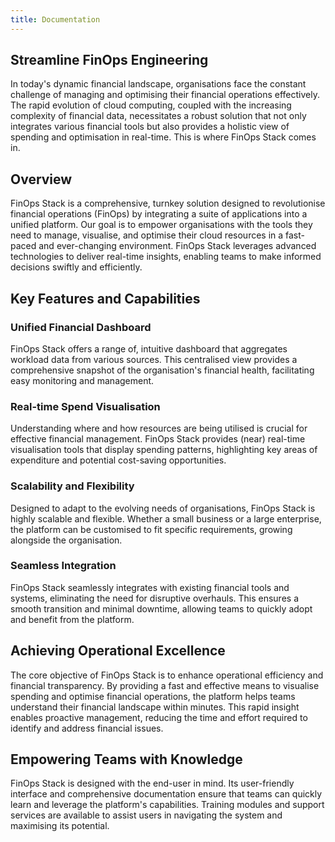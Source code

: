 ```yaml
---
title: Documentation
---
```


## Streamline FinOps Engineering

In today's dynamic financial landscape, organisations face the constant challenge of managing and optimising their financial operations effectively. The rapid evolution of cloud computing, coupled with the increasing complexity of financial data, necessitates a robust solution that not only integrates various financial tools but also provides a holistic view of spending and optimisation in real-time. This is where FinOps Stack comes in.

## Overview

FinOps Stack is a comprehensive, turnkey solution designed to revolutionise financial operations (FinOps) by integrating a suite of applications into a unified platform. Our goal is to empower organisations with the tools they need to manage, visualise, and optimise their cloud resources in a fast-paced and ever-changing environment. FinOps Stack leverages advanced technologies to deliver real-time insights, enabling teams to make informed decisions swiftly and efficiently.

## Key Features and Capabilities

### Unified Financial Dashboard

FinOps Stack offers a range of, intuitive dashboard that aggregates workload data from various sources. This centralised view provides a comprehensive snapshot of the organisation's financial health, facilitating easy monitoring and management.

### Real-time Spend Visualisation

Understanding where and how resources are being utilised is crucial for effective financial management. FinOps Stack provides (near) real-time visualisation tools that display spending patterns, highlighting key areas of expenditure and potential cost-saving opportunities.

### Scalability and Flexibility

Designed to adapt to the evolving needs of organisations, FinOps Stack is highly scalable and flexible. Whether a small business or a large enterprise, the platform can be customised to fit specific requirements, growing alongside the organisation.

### Seamless Integration

FinOps Stack seamlessly integrates with existing financial tools and systems, eliminating the need for disruptive overhauls. This ensures a smooth transition and minimal downtime, allowing teams to quickly adopt and benefit from the platform.

## Achieving Operational Excellence

The core objective of FinOps Stack is to enhance operational efficiency and financial transparency. By providing a fast and effective means to visualise spending and optimise financial operations, the platform helps teams understand their financial landscape within minutes. This rapid insight enables proactive management, reducing the time and effort required to identify and address financial issues.

## Empowering Teams with Knowledge

FinOps Stack is designed with the end-user in mind. Its user-friendly interface and comprehensive documentation ensure that teams can quickly learn and leverage the platform's capabilities. Training modules and support services are available to assist users in navigating the system and maximising its potential.
